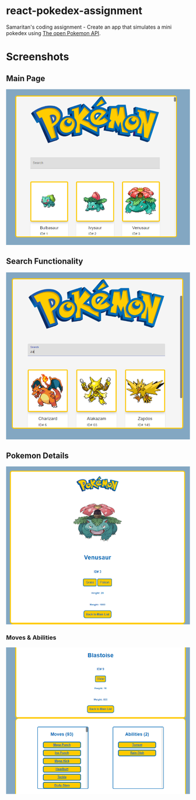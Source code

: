 # react-pokedex-assignment
Samaritan's coding assignment - Create an app that simulates a mini pokedex using [The open Pokemon API](https://pokeapi.co/).

# Screenshots
## Main Page
![Main Page](pokedex/public/Main-page.PNG)

## Search Functionality
![Search Functionality](pokedex/public/search-demo.PNG)

## Pokemon Details
![Details](pokedex/public/Pokemon-Details.PNG)
### Moves & Abilities
![Moves & Abilities](pokedex/public/moves-abilities.PNG)
